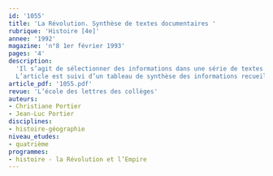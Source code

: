```yaml
---
id: '1055'
title: 'La Révolution. Synthèse de textes documentaires '
rubrique: 'Histoire [4e]'
annee: '1992'
magazine: 'n°8 1er février 1993'
pages: '4'
description: 
  'Il s’agit de sélectionner des informations dans une série de textes afin de parvenir à la rédaction d’un article de synthèse. Le corpus se compose d’extraits de cahiers de doléances rédigés dans les villes et villages en vue de la réunion des états généraux en 1789.
  L’article est suivi d’un tableau de synthèse des informations recueillies.'
article_pdf: '1055.pdf'
revue: 'L’école des lettres des collèges'
auteurs:
- Christiane Portier
- Jean-Luc Portier
disciplines:
- histoire-géographie
niveau_etudes:
- quatrième
programmes:
- histoire - la Révolution et l’Empire
---
```

